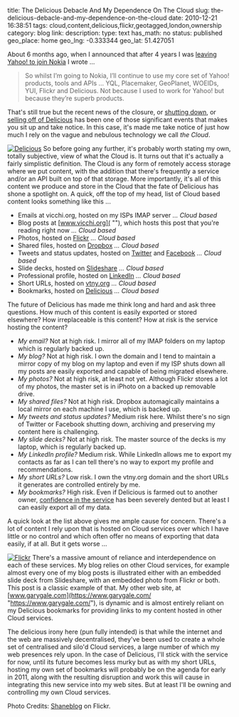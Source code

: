 title: The Delicious Debacle And My Dependence On The Cloud
slug: the-delicious-debacle-and-my-dependence-on-the-cloud
date: 2010-12-21 16:38:51
tags: cloud,content,delicious,flickr,geotagged,london,ownership
category: blog
link: 
description: 
type: text
has_math: no
status: published
geo_place: home
geo_lng: -0.333344
geo_lat: 51.427051

About 6 months ago, when I announced that after 4 years I was [leaving
Yahoo! to join Nokia](/2010/05/31/locating-the-next-role-the-yahoo-years "/2010/05/31/locating-the-next-role-the-yahoo-years") I wrote ...



> 
> So whilst I’m going to Nokia, I’ll continue to use my core set of Yahoo! products, tools and APIs … YQL, Placemaker, GeoPlanet, WOEIDs, YUI, Flickr and Delicious. Not because I used to work for Yahoo! but because they’re superb products.
> 


That's still true but the recent news of the closure, or [shutting down](https://www.centernetworks.com/yahoo-delicious-closure "https://www.centernetworks.com/yahoo-delicious-closure"), or [selling off of Delicious](https://www.noodlepie.com/2010/12/not-so-delicious-anymore.html "https://www.noodlepie.com/2010/12/not-so-delicious-anymore.html") has been one of those significant events that makes you sit up and take notice. In this case, it's made me take notice of just how much I rely on the vague and nebulous technology we call *the Cloud*.

<!-- TEASER_END -->


[![Delicious](https://farm5.static.flickr.com/4049/4599383063_1229234b68_d.jpg "Delicious")](https://www.flickr.com/photos/shaneblog/4599383063/ "https://www.flickr.com/photos/shaneblog/4599383063/")
So before going any further, it's probably worth stating my own, totally subjective, view of what the Cloud is. It turns out that it's actually a fairly simplistic definition. The Cloud is any form of remotely access storage where we put content, with the addition that there's frequently a service and/or an API built on top of that storage. More importantly, it's all of this content we produce and store in the Cloud that the fate of Delicious has shone a spotlight on. A quick, off the top of my head, list of Cloud based content looks something like this ...


* Emails at vicchi.org, hosted on my ISPs IMAP server *... Cloud based*
* Blog posts at [www.vicchi.org]( ""), which hosts this post that you're reading right now *... Cloud based*
* Photos, hosted on [Flickr](https://www.flickr.com/photos/vicchi "https://www.flickr.com/photos/vicchi") *... Cloud based*
* Shared files, hosted on [Dropbox](https://www.dropbox.com/ "https://www.dropbox.com/") *... Cloud based*
* Tweets and status updates, hosted on [Twitter](https://twitter.com/vicchi "https://twitter.com/vicchi") and [Facebook](https://www.facebook.com/vicchi "https://www.facebook.com/vicchi") *... Cloud based*
* Slide decks, hosted on [Slideshare](https://www.slideshare.net/vicchi "https://www.slideshare.net/vicchi") *... Cloud based*
* Professional profile, hosted on [LinkedIn](https://uk.linkedin.com/in/garygale "https://uk.linkedin.com/in/garygale") *... Cloud based*
* Short URLs, hosted on [vtny.org](https://vtny.org/ "https://vtny.org/") *... Cloud based*
* Bookmarks, hosted on [Delicious](https://www.delicious.com/vicchi "https://www.delicious.com/vicchi") *... Cloud based*


The future of Delicious has made me think long and hard and ask three questions. How much of this content is easily exported or stored elsewhere? How irreplaceable is this content? How at risk is the service hosting the content?


* *My email?* Not at high risk. I mirror all of my IMAP folders on my laptop which is regularly backed up.
* *My blog?* Not at high risk. I own the domain and I tend to maintain a mirror copy of my blog on my laptop and even if my ISP shuts down all my posts are easily exported and capable of being migrated elsewhere.
* *My photos?* Not at high risk, at least not yet. Although Flickr stores a lot of my photos, the master set is in iPhoto on a backed up removable drive.
* *My shared files?* Not at high risk. Dropbox automagically maintains a local mirror on each machine I use, which is backed up.
* *My tweets and status updates?* Medium risk here. Whilst there's no sign of Twitter or Facebook shutting down, archiving and preserving my content here is challenging.
* *My slide decks?* Not at high risk. The master source of the decks is my laptop, which is regularly backed up.
* *My LinkedIn profile?* Medium risk. While LinkedIn allows me to export my contacts as far as I can tell there's no way to export my profile and recommendations.
* *My short URLs?* Low risk. I own the vtny.org domain and the short URLs it generates are controlled entirely by me.
* *My bookmarks?* High risk. Even if Delicious is farmed out to another owner, [confidence in the service](https://www.centernetworks.com/yahoo-delicious-closure "https://www.centernetworks.com/yahoo-delicious-closure") has been severely dented but at least I can easily export all of my data.


A quick look at the list above gives me ample cause for concern. There's a lot of content I rely upon that is hosted on Cloud services over which I have little or no control and which often offer no means of exporting that data easily, if at all. But it gets worse ...


[![Flickr](https://farm2.static.flickr.com/1342/4600023680_1f50fb1593_d.jpg "Flickr")](https://www.flickr.com/photos/shaneblog/4600023680/ "https://www.flickr.com/photos/shaneblog/4600023680/")
There's a massive amount of reliance and interdependence on each of these services. My blog relies on other Cloud services, for example almost every one of my blog posts is illustrated either with an embedded slide deck from Slideshare, with an embedded photo from Flickr or both. This post is a classic example of that. My other web site, at [www.garygale.com](https://www.garygale.com/ "https://www.garygale.com/"), is dynamic and is almost entirely reliant on my Delicious bookmarks for providing links to my content hosted in other Cloud services.


The delicious irony here (pun fully intended) is that while the internet and the web are massively decentralised, they've been used to create a whole set of centralised and silo'd Cloud services, a large number of which my web presences rely upon. In the case of Delicious, I'll stick with the service for now, until its future becomes less murky but as with my short URLs, hosting my own set of bookmarks will probably be on the agenda for early in 2011, along with the resulting disruption and work this will cause in integrating this new service into my web sites. But at least I'll be owning and controlling my own Cloud services.


Photo Credits: [Shaneblog](https://www.flickr.com/photos/shaneblog/4600023680 "https://www.flickr.com/photos/shaneblog/4600023680") on Flickr.


